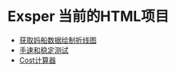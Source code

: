 # Exsper 当前的HTML项目

- [获取妈船数据绘制折线图](https://exsper.github.io/mothership-chart/)
- [手速和稳定测试](https://exsper.github.io/speedtest/)
- [Cost计算器](https://exsper.github.io/costcal/)
